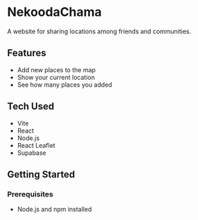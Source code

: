 # NekoodaChama

A website for sharing locations among friends and communities.

## Features

- Add new places to the map
- Show your current location
- See how many places you added

## Tech Used

- Vite
- React
- Node.js
- React Leaflet
- Supabase

## Getting Started

### Prerequisites

- Node.js and npm installed
